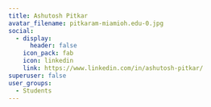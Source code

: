 ```yaml
---
title: Ashutosh Pitkar
avatar_filename: pitkaram-miamioh.edu-0.jpg
social:
  - display:
      header: false
    icon_pack: fab
    icon: linkedin
    link: https://www.linkedin.com/in/ashutosh-pitkar/
superuser: false
user_groups:
  - Students
---
```

